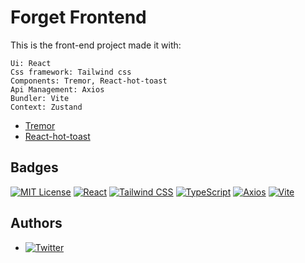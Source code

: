 
# Forget Frontend


This is the front-end project made it with:

```
Ui: React
Css framework: Tailwind css
Components: Tremor, React-hot-toast
Api Management: Axios
Bundler: Vite
Context: Zustand

```

- [Tremor](https://www.tremor.so/)
- [React-hot-toast](https://react-hot-toast.com/)

## Badges

[![MIT License](https://img.shields.io/badge/License-MIT-green.svg)](https://choosealicense.com/licenses/mit/)
[![React](https://img.shields.io/badge/React-61DAFB?logo=react&logoColor=white)](https://reactjs.org/)
[![Tailwind CSS](https://img.shields.io/badge/Tailwind%20CSS-38B2AC?logo=tailwind-css&logoColor=white)](https://tailwindcss.com/)
[![TypeScript](https://img.shields.io/badge/TypeScript-3178C6?logo=typescript&logoColor=white)](https://www.typescriptlang.org/)
[![Axios](https://img.shields.io/badge/Axios-5A2D9C?logo=axios&logoColor=white)](https://axios-http.com/)
[![Vite](https://img.shields.io/badge/Vite-646CFF?logo=vite&logoColor=white)](https://vitejs.dev/)

## Authors

- [![Twitter](https://img.shields.io/badge/Twitter-1DA1F2?logo=twitter&logoColor=white)](https://www.github.com/imrlopezag)

